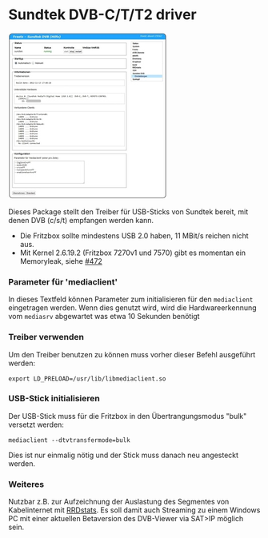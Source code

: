 # Sundtek DVB-C/T/T2 driver

[![Sundtek DVB driver](../../docs/screenshots/256_md.jpg)](../../docs/screenshots/256.jpg)

Dieses Package stellt den Treiber für USB-Sticks von Sundtek bereit, mit
denen DVB (c/s/t) empfangen werden kann.

 * Die Fritzbox
sollte mindestens USB 2.0 haben, 11 MBit/s reichen nicht aus.
 * Mit Kernel
2.6.19.2 (Fritzbox 7270v1 und 7570) gibt es momentan ein Memoryleak,
siehe
[#472](https://trac.boxmatrix.info/freetz-ng/ticket/472)

### Parameter für 'mediaclient'

In dieses Textfeld können Parameter zum initialisieren für den
`mediaclient` eingetragen werden. Wenn dies genutzt wird, wird die
Hardwareerkennung vom `mediasrv` abgewartet was etwa 10 Sekunden
benötigt

### Treiber verwenden

Um den Treiber benutzen zu können muss vorher dieser Befehl ausgeführt
werden:

```
export LD_PRELOAD=/usr/lib/libmediaclient.so
```

### USB-Stick initialisieren

Der USB-Stick muss für die Fritzbox in den Übertrangungsmodus "bulk"
versetzt werden:

```
mediaclient --dtvtransfermode=bulk
```

Dies ist nur einmalig nötig und der Stick muss danach neu angesteckt
werden.

### Weiteres

Nutzbar z.B. zur Aufzeichnung der Auslastung des Segmentes von
Kabelinternet mit [RRDstats](rrdstats.html#segment). Es soll
damit auch Streaming zu einem Windows PC mit einer aktuellen Betaversion
des DVB-Viewer via SAT>IP möglich sein.
